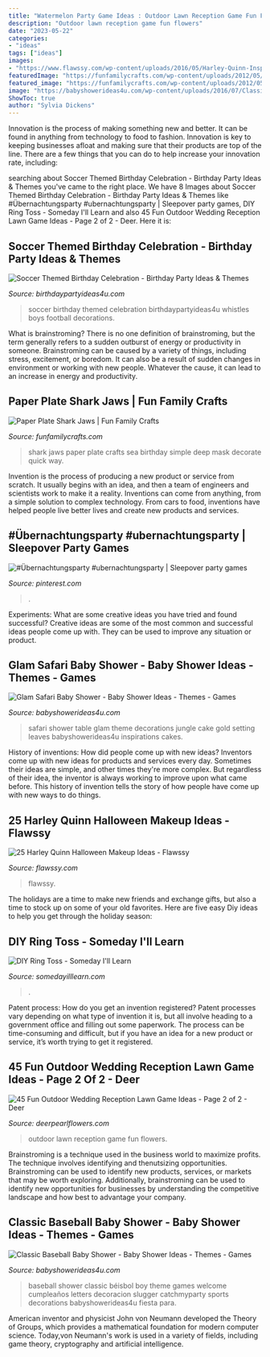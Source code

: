 ```yaml
---
title: "Watermelon Party Game Ideas : Outdoor Lawn Reception Game Fun Flowers"
description: "Outdoor lawn reception game fun flowers"
date: "2023-05-22"
categories:
- "ideas"
tags: ["ideas"]
images:
- "https://www.flawssy.com/wp-content/uploads/2016/05/Harley-Quinn-Inspired-halloween.jpg"
featuredImage: "https://funfamilycrafts.com/wp-content/uploads/2012/05/shark-jaws.jpg"
featured_image: "https://funfamilycrafts.com/wp-content/uploads/2012/05/shark-jaws.jpg"
image: "https://babyshowerideas4u.com/wp-content/uploads/2016/07/Classic-Baseball-Baby-Shower-Letters.jpg"
ShowToc: true
author: "Sylvia Dickens"
---
```



Innovation is the process of making something new and better. It can be found in anything from technology to food to fashion. Innovation is key to keeping businesses afloat and making sure that their products are top of the line. There are a few things that you can do to help increase your innovation rate, including:

	

		
searching about Soccer Themed Birthday Celebration - Birthday Party Ideas &amp; Themes you've came to the right place. We have 8 Images about Soccer Themed Birthday Celebration - Birthday Party Ideas &amp; Themes like #Übernachtungsparty #ubernachtungsparty | Sleepover party games, DIY Ring Toss - Someday I&#039;ll Learn and also 45 Fun Outdoor Wedding Reception Lawn Game Ideas - Page 2 of 2 - Deer. Here it is:
		
    
## Soccer Themed Birthday Celebration - Birthday Party Ideas &amp; Themes

<img loading=lazy src="http://i1.wp.com/birthdaypartyideas4u.com/wp-content/uploads/2018/03/Soccer-Themed-Birthday-Celebration-Whistles.jpg?resize=570%2C852" onerror="this.onerror=null;this.src='https://tse3.mm.bing.net/th?id=OIP.8icHIr-LM2Og22wDcpxKFgHaLE&amp;pid=15.1';" alt="Soccer Themed Birthday Celebration - Birthday Party Ideas &amp; Themes">

_Source: birthdaypartyideas4u.com_

>soccer birthday themed celebration birthdaypartyideas4u whistles boys football decorations. 

	

What is brainstroming?
There is no one definition of brainstroming, but the term generally refers to a sudden outburst of energy or productivity in someone. Brainstroming can be caused by a variety of things, including stress, excitement, or boredom. It can also be a result of sudden changes in environment or working with new people. Whatever the cause, it can lead to an increase in energy and productivity.

    
## Paper Plate Shark Jaws | Fun Family Crafts

<img loading=lazy src="https://funfamilycrafts.com/wp-content/uploads/2012/05/shark-jaws.jpg" onerror="this.onerror=null;this.src='https://tse3.mm.bing.net/th?id=OIP.DNvvainOZUsT0xnGULg-jAAAAA&amp;pid=15.1';" alt="Paper Plate Shark Jaws | Fun Family Crafts">

_Source: funfamilycrafts.com_

>shark jaws paper plate crafts sea birthday simple deep mask decorate quick way. 

	

Invention is the process of producing a new product or service from scratch. It usually begins with an idea, and then a team of engineers and scientists work to make it a reality. Inventions can come from anything, from a simple solution to complex technology. From cars to food, inventions have helped people live better lives and create new products and services.

    
## #Übernachtungsparty #ubernachtungsparty | Sleepover Party Games

<img loading=lazy src="https://i.pinimg.com/736x/1d/77/b0/1d77b0d958fdac818e219324034eb4b2.jpg" onerror="this.onerror=null;this.src='https://tse4.mm.bing.net/th?id=OIP.rXD0ny3G7URoxqmhkgZ2VwHaNL&amp;pid=15.1';" alt="#Übernachtungsparty #ubernachtungsparty | Sleepover party games">

_Source: pinterest.com_

>. 

	

Experiments: What are some creative ideas you have tried and found successful?
Creative ideas are some of the most common and successful ideas people come up with. They can be used to improve any situation or product.

    
## Glam Safari Baby Shower - Baby Shower Ideas - Themes - Games

<img loading=lazy src="https://babyshowerideas4u.com/wp-content/uploads/2019/02/safari-leaves-table-setting-600x800.jpg" onerror="this.onerror=null;this.src='https://tse3.mm.bing.net/th?id=OIP.VRWQZyn0wAdpwCVBkBVBDAHaJ4&amp;pid=15.1';" alt="Glam Safari Baby Shower - Baby Shower Ideas - Themes - Games">

_Source: babyshowerideas4u.com_

>safari shower table glam theme decorations jungle cake gold setting leaves babyshowerideas4u inspirations cakes. 

	

History of inventions: How did people come up with new ideas?
Inventors come up with new ideas for products and services every day. Sometimes their ideas are simple, and other times they're more complex. But regardless of their idea, the inventor is always working to improve upon what came before. This history of invention tells the story of how people have come up with new ways to do things.

    
## 25 Harley Quinn Halloween Makeup Ideas - Flawssy

<img loading=lazy src="https://www.flawssy.com/wp-content/uploads/2016/05/Harley-Quinn-Inspired-halloween.jpg" onerror="this.onerror=null;this.src='https://tse2.mm.bing.net/th?id=OIP.oBUuoBl0kvQnmIVKUayJSwHaJ4&amp;pid=15.1';" alt="25 Harley Quinn Halloween Makeup Ideas - Flawssy">

_Source: flawssy.com_

>flawssy. 

	

The holidays are a time to make new friends and exchange gifts, but also a time to stock up on some of your old favorites. Here are five easy Diy ideas to help you get through the holiday season: 

    
## DIY Ring Toss - Someday I&#039;ll Learn

<img loading=lazy src="https://somedayilllearn.com/wp-content/uploads/2020/10/diy-ring-toss-1195x2048.jpg" onerror="this.onerror=null;this.src='https://tse4.mm.bing.net/th?id=OIP.0SpEodeCPM47k98MPMQMfgHaMs&amp;pid=15.1';" alt="DIY Ring Toss - Someday I&#039;ll Learn">

_Source: somedayilllearn.com_

>. 

	

Patent process: How do you get an invention registered?
Patent processes vary depending on what type of invention it is, but all involve heading to a government office and filling out some paperwork. The process can be time-consuming and difficult, but if you have an idea for a new product or service, it’s worth trying to get it registered.

    
## 45 Fun Outdoor Wedding Reception Lawn Game Ideas - Page 2 Of 2 - Deer

<img loading=lazy src="https://www.deerpearlflowers.com/wp-content/uploads/2016/08/Outdoor-Wedding-Reception-Lawn-Game-Ideas-17.jpg" onerror="this.onerror=null;this.src='https://tse1.mm.bing.net/th?id=OIP.gnly2IIUhXSj4M4TMB11QwHaLG&amp;pid=15.1';" alt="45 Fun Outdoor Wedding Reception Lawn Game Ideas - Page 2 of 2 - Deer">

_Source: deerpearlflowers.com_

>outdoor lawn reception game fun flowers. 

	

Brainstroming is a technique used in the business world to maximize profits. The technique involves identifying and thenutsizing opportunities. Brainstroming can be used to identify new products, services, or markets that may be worth exploring. Additionally, brainstroming can be used to identify new opportunities for businesses by understanding the competitive landscape and how best to advantage your company.

    
## Classic Baseball Baby Shower - Baby Shower Ideas - Themes - Games

<img loading=lazy src="https://babyshowerideas4u.com/wp-content/uploads/2016/07/Classic-Baseball-Baby-Shower-Letters.jpg" onerror="this.onerror=null;this.src='https://tse3.mm.bing.net/th?id=OIP.skcHjkdifGjZVwf0ESuC1QHaFj&amp;pid=15.1';" alt="Classic Baseball Baby Shower - Baby Shower Ideas - Themes - Games">

_Source: babyshowerideas4u.com_

>baseball shower classic béisbol boy theme games welcome cumpleaños letters decoracion slugger catchmyparty sports decorations babyshowerideas4u fiesta para. 

	

American inventor and physicist John von Neumann developed the Theory of Groups, which provides a mathematical foundation for modern computer science. Today,von Neumann's work is used in a variety of fields, including game theory, cryptography and artificial intelligence.

